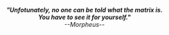 <p align="center"><i><b>
"Unfotunately, no one can be told what the matrix is. <br>
You have to see it for yourself."</b><br>
--Morpheus--</i>
</p>

<!--
**nhatnguyenjhl/nhatnguyenjhl** is a ✨ _special_ ✨ repository because its `README.md` (this file) appears on your GitHub profile.

Here are some ideas to get you started:

- 🔭 I’m currently working on ...
- 🌱 I’m currently learning ...
- 👯 I’m looking to collaborate on ...
- 🤔 I’m looking for help with ...
- 💬 Ask me about ...
- 📫 How to reach me: ...
- 😄 Pronouns: ...
- ⚡ Fun fact: ...
-->
